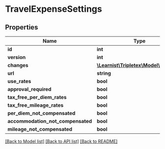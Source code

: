 # TravelExpenseSettings

## Properties
Name | Type | Description | Notes
------------ | ------------- | ------------- | -------------
**id** | **int** |  | [optional] 
**version** | **int** |  | [optional] 
**changes** | [**\Learnist\Tripletex\Model\Change[]**](Change.md) |  | [optional] 
**url** | **string** |  | [optional] 
**use_rates** | **bool** |  | [optional] 
**approval_required** | **bool** |  | [optional] 
**tax_free_per_diem_rates** | **bool** |  | [optional] 
**tax_free_mileage_rates** | **bool** |  | [optional] 
**per_diem_not_compensated** | **bool** |  | [optional] 
**accommodation_not_compensated** | **bool** |  | [optional] 
**mileage_not_compensated** | **bool** |  | [optional] 

[[Back to Model list]](../../README.md#documentation-for-models) [[Back to API list]](../../README.md#documentation-for-api-endpoints) [[Back to README]](../../README.md)

